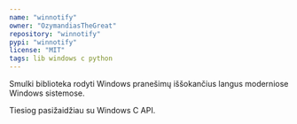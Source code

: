 ```yaml
---
name: "winnotify"
owner: "OzymandiasTheGreat"
repository: "winnotify"
pypi: "winnotify"
license: "MIT"
tags: lib windows c python
---
```

Smulki biblioteka rodyti Windows pranešimų iššokančius
langus moderniose Windows sistemose.

Tiesiog pasižaidžiau su Windows C API.
